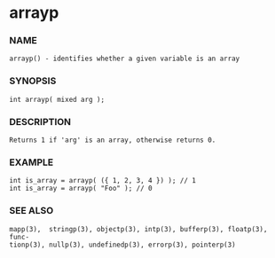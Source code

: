 # arrayp

### NAME

    arrayp() - identifies whether a given variable is an array

### SYNOPSIS

    int arrayp( mixed arg );

### DESCRIPTION

    Returns 1 if 'arg' is an array, otherwise returns 0.

### EXAMPLE

    int is_array = arrayp( ({ 1, 2, 3, 4 }) ); // 1
    int is_array = arrayp( "Foo" ); // 0

### SEE ALSO

    mapp(3),  stringp(3), objectp(3), intp(3), bufferp(3), floatp(3), func‐
    tionp(3), nullp(3), undefinedp(3), errorp(3), pointerp(3)

